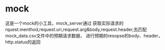 # mock
这是一个mock的小工具，mock_server通过 获取实际请求的rquest.menthod,request.uri,request.arg&body,request.header,去匹配mock_data.csv文件中的预期请求数据，
进行预期的resopse的body、header，http.status的返回
